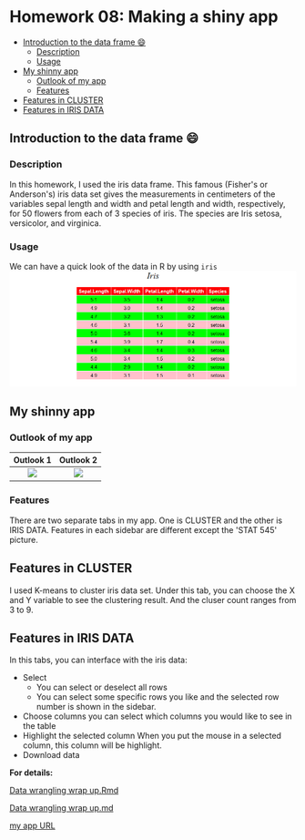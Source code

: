 Homework 08: Making a shiny app
================

-   [Introduction to the data frame :smile:](#introduction-to-the-data-frame-smile)
    -   [Description](#description)
    -   [Usage](#usage)
-   [My shinny app](#my-shinny-app)
    -   [Outlook of my app](#outlook-of-my-app)
    -   [Features](#features)
-   [Features in CLUSTER](#features-in-cluster)
-   [Features in IRIS DATA](#features-in-iris-data)

Introduction to the data frame :smile:
--------------------------------------

### Description

In this homework, I used the iris data frame. This famous (Fisher's or Anderson's) iris data set gives the measurements in centimeters of the variables sepal length and width and petal length and width, respectively, for 50 flowers from each of 3 species of iris. The species are Iris setosa, versicolor, and virginica.

### Usage

We can have a quick look of the data in R by using `iris` ![](README_files/figure-markdown_github/iris-1.png)

My shinny app
-------------

### Outlook of my app

|                                                        Outlook 1                                                        |                                                        Outlook 2                                                        |
|:-----------------------------------------------------------------------------------------------------------------------:|:-----------------------------------------------------------------------------------------------------------------------:|
| ![](https://github.com/STAT545-UBC-students/hw08-Sukeysun/blob/master/README_files/figure-markdown_github/outlook1.png) | ![](https://github.com/STAT545-UBC-students/hw08-Sukeysun/blob/master/README_files/figure-markdown_github/outlook2.png) |

### Features

There are two separate tabs in my app. One is CLUSTER and the other is IRIS DATA. Features in each sidebar are different except the 'STAT 545' picture.

Features in CLUSTER
-------------------

I used K-means to cluster iris data set. Under this tab, you can choose the X and Y variable to see the clustering result. And the cluser count ranges from 3 to 9.

Features in IRIS DATA
---------------------

In this tabs, you can interface with the iris data:

-   Select
    -   You can select or deselect all rows
    -   You can select some specific rows you like and the selected row number is shown in the sidebar.
-   Choose columns
    you can select which columns you would like to see in the table
-   Highlight the selected column When you put the mouse in a selected column, this column will be highlight.
-   Download data

**For details:**

[Data wrangling wrap up.Rmd](https://github.com/STAT545-UBC-students/hw06-Sukeysun/blob/master/Data%20wrangling%20wrap%20up.Rmd)

[Data wrangling wrap up.md](https://github.com/STAT545-UBC-students/hw06-Sukeysun/blob/master/Data_wrangling_wrap_up.md)

[my app URL](https://sukeysun.shinyapps.io/iris/)
